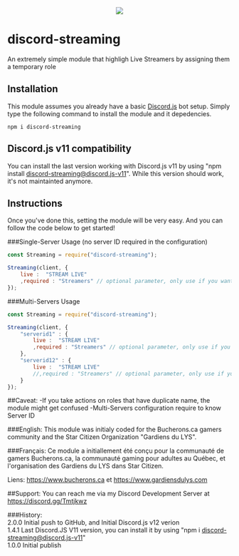 <p align="center"><a href="https://nodei.co/npm/discord-streaming/"><img src="https://nodei.co/npm/discord-streaming.png"></a></p>

# discord-streaming
An extremely simple module that highligh Live Streamers by assigning them a temporary role 

## Installation
This module assumes you already have a basic [Discord.js](https://discord.js.org/#/) bot setup.
Simply type the following command to install the module and it depedencies.
```
npm i discord-streaming
``` 
## Discord.js v11 compatibility
You can install the last version working with Discord.js v11 by using "npm install discord-streaming@discord.js-v11".
While this version should work, it's not maintainted anymore.

## Instructions


Once you've done this, setting the module will be very easy.
And you can follow the code  below to get started!

###Single-Server Usage (no server ID required in the configuration)
```js
const Streaming = require("discord-streaming");

Streaming(client, {
	live :  "STREAM LIVE"
	,required : "Streamers" // optional parameter, only use if you want to take action on people of a specific role
});
```
###Multi-Servers Usage 

```js
const Streaming = require("discord-streaming");

Streaming(client, {
	"serverid1" : {
		live :  "STREAM LIVE"
		,required : "Streamers" // optional parameter, only use if you want to take action on people of a specific role
	}, 
	"serverid12" : {
		live :  "STREAM LIVE"		
		//,required : "Streamers" // optional parameter, only use if you want to take action on people of a specific role
	}
});
```

##Caveat:
-If you take actions on roles that have duplicate name, the module might get confused 
-Multi-Servers configuration require to know Server ID

###English:
This module was initialy coded for the Bucherons.ca gamers community and the Star Citizen Organization "Gardiens du LYS".

###Français:
Ce module a initiallement été conçu pour la communauté de gamers Bucherons.ca, la communauté gaming pour adultes au Québec, et l'organisation des Gardiens du LYS dans Star Citizen.  
  
Liens:  https://www.bucherons.ca et https://www.gardiensdulys.com  

##Support:
You can reach me via my Discord Development Server at https://discord.gg/Tmtjkwz

###History:  
2.0.0 Initial push to GitHub, and Initial Discord.js v12 verion  
1.4.1 Last Discord.JS V11 version, you can install it by using "npm i discord-streaming@discord.js-v11"  
1.0.0 Initial publish  